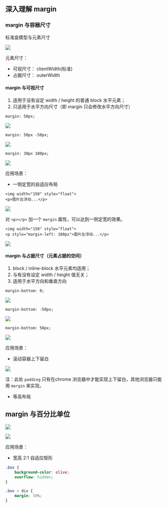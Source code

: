 ## 深入理解 margin

### margin 与容器尺寸

标准盒模型与元素尺寸

![](./res/css-box.png)

元素尺寸：

- 可视尺寸： clientWidth(标准)
- 占据尺寸： outerWidth

#### margin 与可视尺寸

1. 适用于没有设定 width / height 的普通 block 水平元素；
2. 只适用于水平方向尺寸（即 margin 只会修改水平方向尺寸）

`margin: 50px;`

![](./res/margin-50px.png)

`margin: 50px -50px;`

![](./res/margin-hor-minus50px.png)

`margin: 30px 100px;`

![](./res/margin-ver-30px.png)

应用场景：

- 一侧定宽的自适应布局

```
<img width="150" style="float">
<p>图片左浮动...</p>
```

![](./res/margin-left1.png)

对 `<p></p>` 加一个 `margin` 属性，可以达到一侧定宽的效果。

```
<img width="150" style="float">
<p style="margin-left: 180px">图片左浮动...</p>
```

![](./res/margin-left2.png)

#### margin 与占据尺寸（元素占据的空间）

1. block / inline-block 水平元素均适用；
2. 与有没有设定 width / height 值无关；
3. 适用于水平方向和垂直方向

`margin-bottom: 0;`

![](./res/margin-bottom1.png)

`margin-bottom: -50px;`

![](./res/margin-bottom2.png)

`margin-bottom: 50px;`

![](./res/margin-bottom3.png)

应用场景：

- 滚动容器上下留白

![](./res/scroll.png)

注：此处 `padding` 只有在chrome 浏览器中才能实现上下留白，其他浏览器只能用 `margin` 来实现。

- 等高布局


## margin 与百分比单位

![](./res/percent1.png)

![](./res/percent2.png)

应用场景：

- 宽高 2:1 自适应矩形

```css
.box {
    background-color: olive;
    overflow: hidden;
}

.box > div {
    margin: 50%;
}
```

